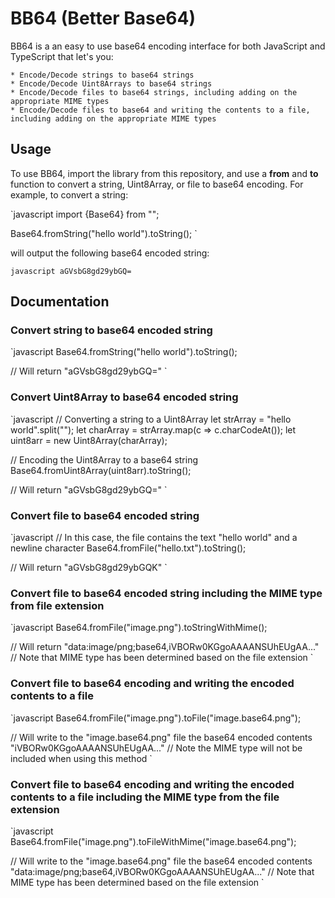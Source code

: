 # BB64 (Better Base64)

BB64 is a an easy to use base64 encoding interface for both JavaScript and TypeScript that let's you:

	* Encode/Decode strings to base64 strings
	* Encode/Decode Uint8Arrays to base64 strings
	* Encode/Decode files to base64 strings, including adding on the appropriate MIME types
	* Encode/Decode files to base64 and writing the contents to a file, including adding on the appropriate MIME types


## Usage

To use BB64, import the library from this repository, and use a **from** and **to** function to convert a string, Uint8Array, or file to base64 encoding. For example, to convert a string:

`javascript
import {Base64} from "";

Base64.fromString("hello world").toString();
`

will output the following base64 encoded string:

`javascript
aGVsbG8gd29ybGQ=
`


## Documentation

### Convert string to base64 encoded string

`javascript
Base64.fromString("hello world").toString();

// Will return "aGVsbG8gd29ybGQ="
`


### Convert Uint8Array to base64 encoded string

`javascript
// Converting a string to a Uint8Array
let strArray = "hello world".split("");
let charArray = strArray.map(c => c.charCodeAt());
let uint8arr = new Uint8Array(charArray);

// Encoding the Uint8Array to a base64 string
Base64.fromUint8Array(uint8arr).toString();

// Will return "aGVsbG8gd29ybGQ="
`


### Convert file to base64 encoded string

`javascript
// In this case, the file contains the text "hello world" and a newline character
Base64.fromFile("hello.txt").toString();

// Will return "aGVsbG8gd29ybGQK"
`


### Convert file to base64 encoded string including the MIME type from file extension

`javascript
Base64.fromFile("image.png").toStringWithMime();

// Will return "data:image/png;base64,iVBORw0KGgoAAAANSUhEUgAA..."
// Note that MIME type has been determined based on the file extension
`


### Convert file to base64 encoding and writing the encoded contents to a file

`javascript
Base64.fromFile("image.png").toFile("image.base64.png");

// Will write to the "image.base64.png" file the base64 encoded contents "iVBORw0KGgoAAAANSUhEUgAA..."
// Note the MIME type will not be included when using this method
`


### Convert file to base64 encoding and writing the encoded contents to a file including the MIME type from the file extension

`javascript
Base64.fromFile("image.png").toFileWithMime("image.base64.png");

// Will write to the "image.base64.png" file the base64 encoded contents "data:image/png;base64,iVBORw0KGgoAAAANSUhEUgAA..."
// Note that MIME type has been determined based on the file extension
`
